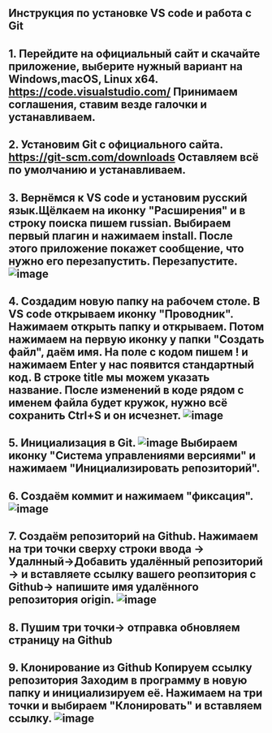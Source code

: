 **Инструкция по установке VS code и работа с Git**
---
**1.** Перейдите на официальный сайт и скачайте приложение, выберите нужный вариант на Windows,macOS, Linux x64.
https://code.visualstudio.com/
Принимаем соглашения, ставим везде галочки и устанавливаем.
---
**2.** Установим Git с официального сайта.
https://git-scm.com/downloads
Оставляем всё по умолчанию и устанавливаем.
---
**3.** Вернёмся к VS code и установим русский язык.Щёлкаем на иконку "Расширения" и в строку поиска пишем russian. Выбираем первый плагин и нажимаем install. После этого приложение покажет сообщение, что нужно его перезапустить. Перезапустите.
 ![image](https://github.com/tana965/readme/assets/123296012/f4c225d0-83b9-4608-a27a-0ac2d3c499c7)
---
**4.** Создадим новую папку на рабочем столе. В VS code открываем иконку "Проводник". Нажимаем открыть папку и открываем. Потом нажимаем на первую иконку у папки "Создать файл", даём имя. На поле с кодом пишем ! и нажимаем Enter у нас появится стандартный код. В строке title мы можем указать название. После изменений в коде рядом с именем файла будет кружок, нужно всё сохранить Ctrl+S и он исчезнет.
 ![image](https://github.com/tana965/readme/assets/123296012/b8d2a172-201f-4403-a358-1034ba182276)
---
**5.** Инициализация в Git.
![image](https://github.com/tana965/readme/assets/123296012/61a462f6-3426-4824-bb3b-c6e0b17296f8)
Выбираем иконку "Система управлениями версиями" и нажимаем "Инициализировать репозиторий".
---
**6.** Создаём коммит и нажимаем "фиксация".
 ![image](https://github.com/tana965/readme/assets/123296012/2b3a3175-6068-4be9-a812-3a65615c8dd1)
---
**7.** Создаём репозиторий на Github. Нажимаем на три точки сверху строки ввода -> Удалнный->Добавить удалённый репозиторий -> и вставляете ссылку вашего реопзитория с Github-> напишите имя удалённого репозитория origin.
 ![image](https://github.com/tana965/readme/assets/123296012/10cd3dfe-0d12-499d-a9af-c2a78408f26b)
---
**8.** Пушим
три точки-> отправка
обновляем страницу на Github
---
**9.** Клонирование из Github
Копируем ссылку репозитория
Заходим в программу в новую папку и инициализируем её.
Нажимаем на три точки и выбираем "Клонировать" и вставляем ссылку.
![image](https://github.com/tana965/readme/assets/123296012/02782138-f44c-456c-9126-8f0d9b34975f)
---
 
